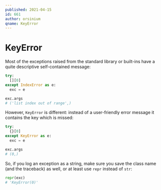 ```yaml
---
published: 2021-04-15
id: 661
author: orsinium
qname: KeyError
---
```


# KeyError

Most of the exceptions raised from the standard library or built-ins have a quite descriptive self-contained message:

```python
try:
  [][0]
except IndexError as e:
  exc = e

exc.args
# ('list index out of range',)
```

However, `KeyError` is different: instead of a user-friendly error message it contains the key which is missed:

```python
try:
  {}[0]
except KeyError as e:
  exc = e

exc.args
# (0,)
```

So, if you log an exception as a string, make sure you save the class name (and the traceback) as well, or at least use `repr` instead of `str`:

```python
repr(exc)
# 'KeyError(0)'
```
